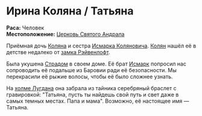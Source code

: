 # Ирина Коляна / Татьяна

**Раса:** Человек  
**Местоположение:** [Церковь Святого Андрала](../../locations/st-andrals-church.md)

Приёмная дочь [Коляна](kolyan.md) и сестра [Исмарка Коляновича](ismark-kolyanovich.md). [Колян](kolyan.md) нашёл её в детстве недалеко от [замка Рэйвенлофт](../../locations/ravenloft.md).

Была укушена [Страдом](strahd-von-zarovich.md) в своем доме. Её брат [Исмарк](ismark-kolyanovich.md) попросил нас сопроводить её подальше из Баровии ради её безопасности. Мы перекрасили её рыжие волосы, чтобы её было сложнее узнать.

На [холме Лугдана](../../locations/lugdan-hill.md) она забрала из тайника серебряный браслет с гравировкой: "Татьяна, пусть ты найдешь свой путь и свет даже в самых темных местах. Папа и мама". Возможно, её настоящее имя — Татьяна.
